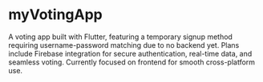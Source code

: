 # myVotingApp
A voting app built with Flutter, featuring a temporary signup method requiring username-password matching due to no backend yet. Plans include Firebase integration for secure authentication, real-time data, and seamless voting. Currently focused on frontend for smooth cross-platform use.
